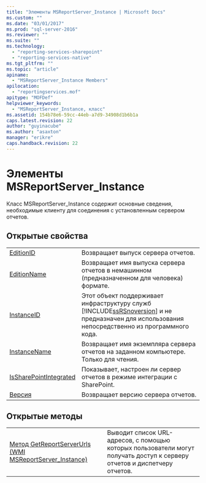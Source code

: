 ```yaml
---
title: "Элементы MSReportServer_Instance | Microsoft Docs"
ms.custom: ""
ms.date: "03/01/2017"
ms.prod: "sql-server-2016"
ms.reviewer: ""
ms.suite: ""
ms.technology: 
  - "reporting-services-sharepoint"
  - "reporting-services-native"
ms.tgt_pltfrm: ""
ms.topic: "article"
apiname: 
  - "MSReportServer_Instance Members"
apilocation: 
  - "reportingservices.mof"
apitype: "MOFDef"
helpviewer_keywords: 
  - "MSReportServer_Instance, класс"
ms.assetid: 154b78e6-59cc-44eb-a7d9-34908d1b6b1a
caps.latest.revision: 22
author: "guyinacube"
ms.author: "asaxton"
manager: "erikre"
caps.handback.revision: 22
---
```

# Элементы MSReportServer_Instance
  Класс MSReportServer_Instance содержит основные сведения, необходимые клиенту для соединения с установленным сервером отчетов.  
  
## Открытые свойства  
  
|||  
|-|-|  
|[EditionID](../../reporting-services/wmi-provider-library-reference/editionid-property-wmi-msreportserver-instance.md)|Возвращает выпуск сервера отчетов.|  
|[EditionName](../../reporting-services/wmi-provider-library-reference/editionname-property-wmi-msreportserver-instance.md)|Возвращает имя выпуска сервера отчетов в немашинном (предназначенном для человека) формате.|  
|[InstanceID](../../reporting-services/wmi-provider-library-reference/instanceid-property-wmi-msreportserver-instance.md)|Этот объект поддерживает инфраструктуру служб [!INCLUDE[ssRSnoversion](../../includes/ssrsnoversion-md.md)] и не предназначен для использования непосредственно из программного кода.|  
|[InstanceName](../../reporting-services/wmi-provider-library-reference/instancename-property-wmi-msreportserver-instance.md)|Возвращает имя экземпляра сервера отчетов на заданном компьютере. Только для чтения.|  
|[IsSharePointIntegrated](../../reporting-services/wmi-provider-library-reference/issharepointintegrated-property-wmi-msreportserver-instance.md)|Показывает, настроен ли сервер отчетов в режиме интеграции с SharePoint.|  
|[Версия](../../reporting-services/wmi-provider-library-reference/version-property-wmi-msreportserver-instance.md)|Возвращает версию сервера отчетов.|  
  
## Открытые методы  
  
|||  
|-|-|  
|[Метод GetReportServerUrls (WMI MSReportServer_Instance)](../../reporting-services/wmi-provider-library-reference/getreportserverurls-method-wmi-msreportserver-instance.md)|Выводит список URL-адресов, с помощью которых пользователи могут получать доступ к серверу отчетов и диспетчеру отчетов.|  
  
  